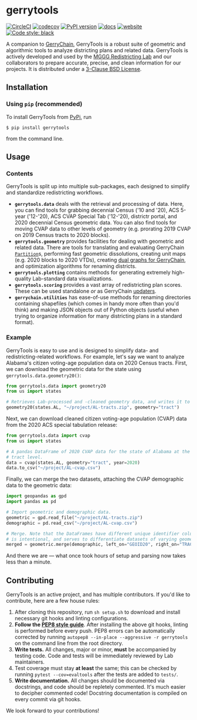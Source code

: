 
# gerrytools
[![CircleCI](https://dl.circleci.com/status-badge/img/gh/mggg/gerrytools/tree/main.svg?style=svg)](https://dl.circleci.com/status-badge/redirect/gh/mggg/gerrytools/tree/main) [![codecov](https://codecov.io/gh/mggg/gerrytools/branch/main/graph/badge.svg?token=O09GYF7C9X)](https://codecov.io/gh/mggg/gerrytools) [![PyPI version](https://badge.fury.io/py/gerrytools.svg)](https://badge.fury.io/py/gerrytools) [![docs](https://img.shields.io/badge/%E2%93%98-Documentation-%230099cd)](https://mggg.github.io/gerrytools/) [![website](https://img.shields.io/badge/%F0%9F%8C%90%20-MGGG%20Redistricting%20Lab-%230099cd)](https://mggg.org) [![Code style: black](https://img.shields.io/badge/code%20style-black-000000.svg)](https://github.com/psf/black)


A companion to [GerryChain](https://github.com/mggg/GerryChain), GerryTools is
a robust suite of geometric and algorithmic tools to analyze districting plans
and related data. GerryTools is actively developed and used by the
[MGGG Redistricting Lab](https://mggg.org) and our collaborators to prepare
accurate, precise, and clean information for our projects. It is distributed
under a [3-Clause BSD License](https://opensource.org/licenses/BSD-3-Clause).


## Installation
### Using `pip` (recommended)
To install GerryTools from [PyPi](https://pypi.org/project/gerrytools/), run

```
$ pip install gerrytools
```

from the command line.

## Usage
### Contents
GerryTools is split up into multiple sub-packages, each designed to simplify and
standardize redistricting workflows.

* **`gerrytools.data`** deals with the retrieval and processing of data. Here, you
can find tools for grabbing decennial Census ('10 and '20), ACS 5-year ('12-'20),
ACS CVAP Special Tab ('12-'20), districtr portal, and 2020 decennial Census geometric
data. You can also find tools for moving CVAP data to other levels of geometry (e.g. prorating 2019 CVAP on 2019 Census tracts to 2020 blocks).
* **`gerrytools.geometry`** provides facilities for dealing with geometric and
related data. There are tools for translating and evaluating GerryChain
[`Partition`](https://mggg.github.io/GerryChain/api.html#module-gerrychain.partition)s, performing fast geometric dissolutions, creating unit maps (e.g. 2020 blocks to 2020 VTDs), creating
[dual graphs for GerryChain](https://mggg.github.io/GerryChain/api.html#adjacency-graphs), and optimization algorithms for renaming districts.
* **`gerrytools.plotting`** contains methods for generating extremely high-quality 
Lab-standard data visualizations.
* **`gerrytools.scoring`** provides a vast array of redistricting plan scores. These
can be used standalone _or_ as GerryChain
[updaters](https://mggg.github.io/GerryChain/api.html#module-gerrychain.updaters).
* **`gerrychain.utilities`** has ease-of-use methods for renaming directories
containing shapefiles (which comes in handy more often than you'd think) and making
JSON objects out of Python objects (useful when trying to organize information
for many districting plans in a standard format).

### Example
GerryTools is easy to use and is designed to simplify data- and redistricting-related
workflows. For example, let's say we want to analyze Alabama's citizen voting-age
population data on 2020 Census tracts. First, we can download the geometric data
for the state using `gerrytools.data.geometry20()`:

```python
from gerrytools.data import geometry20
from us import states

# Retrieves Lab-processed and -cleaned geometry data, and writes it to file.
geometry20(states.AL, "~/project/AL-tracts.zip", geometry="tract")
```
Next, we can download cleaned citizen voting-age population (CVAP) data from the 2020 ACS special tabulation release:

```python
from gerrytools.data import cvap
from us import states

# A pandas DataFrame of 2020 CVAP data for the state of Alabama at the 2020 Census
# tract level.
data = cvap(states.AL, geometry="tract", year=2020)
data.to_csv("~/project/AL-cvap.csv")
```

Finally, we can merge the two datasets, attaching the CVAP demographic data to
the geometric data:

```python
import geopandas as gpd
import pandas as pd

# Import geometric and demographic data.
geometric = gpd.read_file("~/project/AL-tracts.zip")
demographic = pd.read_csv("~/project/AL-cvap.csv")

# Merge. Note that the DataFrames have different unique identifier columns --- this
# is intentional, and serves to differentiate datasets of varying geometric levels.
merged = geometric.merge(demographic, left_on="GEOID20", right_on="TRACT20")
```

And there we are — what once took hours of setup and parsing now takes less than a
minute.

## Contributing
GerryTools is an active project, and has multiple contributors. If you'd like to
contribute, here are a few house rules:

1. After cloning this repository, run `sh setup.sh` to download and install
necessary git hooks and linting configurations.
2. **Follow the [PEP8 style guide](https://peps.python.org/pep-0008/)**. After
installing the above git hooks, linting is performed before every push. PEP8 errors can be automatically corrected by running `autopep8 --in-place --aggressive -r gerrytools` on the command line from the root directory.
3. **Write tests.** All changes, major or minor, **must** be accompanied by testing
code. Code and tests will be immediately reviewed by Lab maintainers.
4. Test coverage must stay **at least** the same; this can be checked by running
`pytest --cov=evaltools` after the tests are added to `tests/`.
5. **Write documentation.** All changes should be documented via docstrings,
and code should be repletely commented. It's much easier to decipher commented
code! Docstring documentation is compiled on every commit via git hooks.

We look forward to your contributions!
